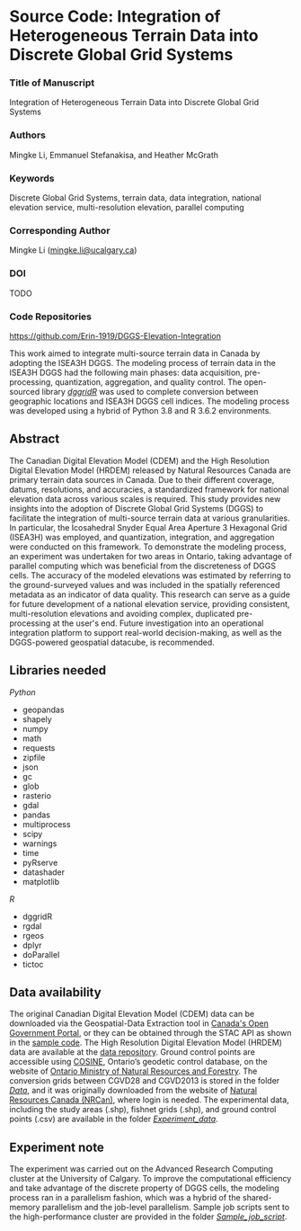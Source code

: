 # Source Code: Integration of Heterogeneous Terrain Data into Discrete Global Grid Systems

### Title of Manuscript
Integration of Heterogeneous Terrain Data into Discrete Global Grid Systems

### Authors
Mingke Li, Emmanuel Stefanakisa, and Heather McGrath

### Keywords
Discrete Global Grid Systems, terrain data, data integration, national elevation service, multi-resolution elevation, parallel computing

### Corresponding Author
Mingke Li (mingke.li@ucalgary.ca)

### DOI
TODO

### Code Repositories
https://github.com/Erin-1919/DGGS-Elevation-Integration

This work aimed to integrate multi-source terrain data in Canada by adopting the ISEA3H DGGS. The modeling process of terrain data in the ISEA3H DGGS had the following main phases: data acquisition, pre-processing, quantization, aggregation, and quality control. The open-sourced library [*dggridR*](https://github.com/r-barnes/dggridR) was used to complete conversion between geographic locations and ISEA3H DGGS cell indices. The modeling process was developed using a hybrid of Python 3.8 and R 3.6.2 environments.

## Abstract
The Canadian Digital Elevation Model (CDEM) and the High Resolution Digital Elevation Model (HRDEM) released by Natural Resources Canada are primary terrain data sources
in Canada. Due to their different coverage, datums, resolutions, and accuracies, a standardized framework for national elevation data across various scales is required. This
study provides new insights into the adoption of Discrete Global Grid Systems (DGGS) to facilitate the integration of multi-source terrain data at various granularities. In particular, the Icosahedral Snyder Equal Area Aperture 3 Hexagonal Grid (ISEA3H) was employed, and quantization, integration, and aggregation were conducted on this framework. To demonstrate the modeling process, an experiment was undertaken for two areas in Ontario, taking advantage of parallel computing which was beneficial from the discreteness of
DGGS cells. The accuracy of the modeled elevations was estimated by referring to the ground-surveyed values and was included in the spatially referenced metadata as an
indicator of data quality. This research can serve as a guide for future development of a national elevation service, providing consistent, multi-resolution elevations and avoiding complex, duplicated pre-processing at the user's end. Future investigation into an operational integration platform to support real-world decision-making, as well as the DGGS-powered geospatial datacube, is recommended.

## Libraries needed
*Python*
 - geopandas
 - shapely
 - numpy
 - math
 - requests
 - zipfile
 - json
 - gc
 - glob
 - rasterio
 - gdal
 - pandas
 - multiprocess
 - scipy
 - warnings
 - time
 - pyRserve
 - datashader
 - matplotlib

*R*
 - dggridR
 - rgdal
 - rgeos
 - dplyr
 - doParallel
 - tictoc

## Data availability
The original Canadian Digital Elevation Model (CDEM) data can be downloaded via the Geospatial-Data Extraction tool in [Canada's Open Government Portal](https://maps.canada.ca/czs/index-en.html), or they can be obtained through the STAC API as shown in the [sample code](https://github.com/Erin-1919/DGGS-Elevation-Integration/blob/main/Script/01_data_acquisition.py). The High Resolution Digital Elevation Model (HRDEM) data are available at the [data repository](https://ftp.maps.canada.ca/pub/elevation/dem_mne/highresolution_hauteresolution/dtm_mnt). Ground control points are accessible using [COSINE](https://www.lioapplications.lrc.gov.on.ca/COSINE/index.html?viewer=COSINE.OntarioViewer&locale=en-CA), Ontario’s geodetic control database, on the website of [Ontario Ministry of Natural Resources and Forestry](https://www.ontario.ca/page/geodesy). The conversion grids between CGVD28 and CGVD2013 is stored in the folder [*Data*](https://github.com/Erin-1919/DGGS-Elevation-Integration/tree/main/Data), and it was originally downloaded from the website of [Natural Resources Canada (NRCan)](https://webapp.geod.nrcan.gc.ca/geod/process/download-helper.php?file_id=HT2_2010_CGG2013a), where login is needed. The experimental data, including the study areas (.shp), fishnet grids (.shp), and ground control points (.csv) are available in the folder [*Experiment_data*](https://github.com/Erin-1919/DGGS-Elevation-Integration/tree/main/Experiment_data).

## Experiment note
The experiment was carried out on the Advanced Research Computing cluster at the University of Calgary. To improve the computational efficiency and take advantage of the discrete property of DGGS cells, the modeling process ran in a parallelism fashion, which was a hybrid of the shared-memory parallelism and the job-level parallelism. Sample job scripts sent to the high-performance cluster are provided in the folder [*Sample_job_script*](https://github.com/Erin-1919/DGGS-Elevation-Integration/tree/main/Sample_job_script).
